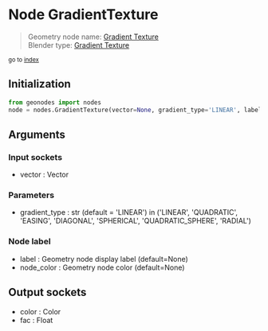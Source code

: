 
# Node GradientTexture

> Geometry node name: [Gradient Texture](https://docs.blender.org/manual/en/latest/modeling/geometry_nodes/texture/gradient.html)<br>
  Blender type: [Gradient Texture](https://docs.blender.org/api/current/bpy.types.ShaderNodeTexGradient.html)
  
<sub>go to [index](/docs/index.md)</sub>

## Initialization

```python
from geonodes import nodes
node = nodes.GradientTexture(vector=None, gradient_type='LINEAR', label=None, node_color=None)
```



## Arguments


### Input sockets

- vector : Vector

### Parameters

- gradient_type : str (default = 'LINEAR') in ('LINEAR', 'QUADRATIC', 'EASING', 'DIAGONAL', 'SPHERICAL', 'QUADRATIC_SPHERE', 'RADIAL')

### Node label

- label : Geometry node display label (default=None)
- node_color : Geometry node color (default=None)

## Output sockets

- color : Color
- fac : Float
